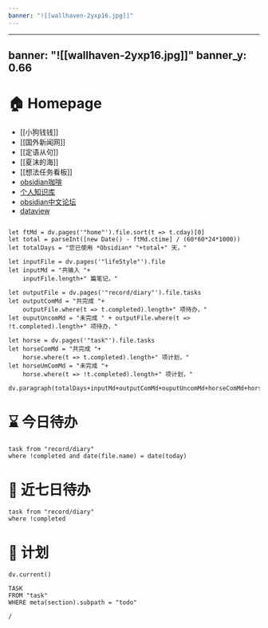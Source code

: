 ```yaml
---
banner: "![[wallhaven-2yxp16.jpg]]"
---
```

---
banner: "![[wallhaven-2yxp16.jpg]]"
banner_y: 0.66
---
# 🏠 Homepage

- [[小狗钱钱]]
- [[国外新闻网]]
- [[定语从句]]
- [[夏沫的海]]
- [[想法任务看板]]
- [obsidian咖啡](https://obsidian.vip/)
- [个人知识库](https://pkmer.cn/)
- [obsidian中文论坛](https://forum-zh.obsidian.md/)
- [dataview](https://blacksmithgu.github.io/obsidian-dataview/)

```dataviewjs

let ftMd = dv.pages('"home"').file.sort(t => t.cday)[0]
let total = parseInt([new Date() - ftMd.ctime] / (60*60*24*1000))
let totalDays = "您已使用 *Obsidian* "+total+" 天，"

let inputFile = dv.pages('"lifeStyle"').file
let inputMd = "共输入 "+
	inputFile.length+" 篇笔记，"

let outputFile = dv.pages('"record/diary"').file.tasks
let outputComMd = "共完成 "+
	outputFile.where(t => t.completed).length+" 项待办，"
let ouputUncomMd = "未完成 " + outputFile.where(t => !t.completed).length+" 项待办，"

let horse = dv.pages('"task"').file.tasks
let horseComMd = "共完成 "+
	horse.where(t => t.completed).length+" 项计划，"
let horseUmComMd = "未完成 "+
	horse.where(t => !t.completed).length+" 项计划，"

dv.paragraph(totalDays+inputMd+outputComMd+ouputUncomMd+horseComMd+horseUmComMd)

```
# ⌛ 今日待办

```dataview
task from "record/diary"
where !completed and date(file.name) = date(today)
```
# 📅 近七日待办

```dataview
task from "record/diary"
where !completed
```

# 🎠 计划
```dataviewjs
dv.current()
```
```dataview
TASK
FROM "task"
WHERE meta(section).subpath = "todo"
```

```ActivityHistory
/
```



